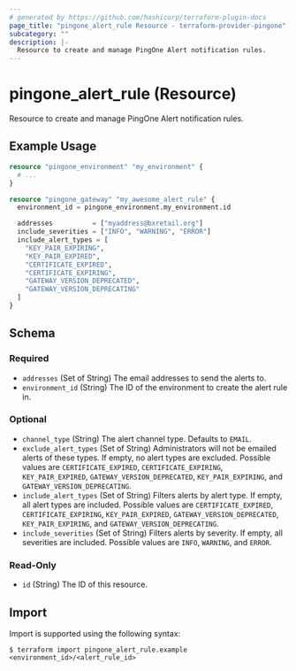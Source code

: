 ```yaml
---
# generated by https://github.com/hashicorp/terraform-plugin-docs
page_title: "pingone_alert_rule Resource - terraform-provider-pingone"
subcategory: ""
description: |-
  Resource to create and manage PingOne Alert notification rules.
---
```


# pingone_alert_rule (Resource)

Resource to create and manage PingOne Alert notification rules.

## Example Usage

```terraform
resource "pingone_environment" "my_environment" {
  # ...
}

resource "pingone_gateway" "my_awesome_alert_rule" {
  environment_id = pingone_environment.my_environment.id

  addresses          = ["myaddress@bxretail.org"]
  include_severities = ["INFO", "WARNING", "ERROR"]
  include_alert_types = [
    "KEY_PAIR_EXPIRING",
    "KEY_PAIR_EXPIRED",
    "CERTIFICATE_EXPIRED",
    "CERTIFICATE_EXPIRING",
    "GATEWAY_VERSION_DEPRECATED",
    "GATEWAY_VERSION_DEPRECATING"
  ]
}
```

<!-- schema generated by tfplugindocs -->
## Schema

### Required

- `addresses` (Set of String) The email addresses to send the alerts to.
- `environment_id` (String) The ID of the environment to create the alert rule in.

### Optional

- `channel_type` (String) The alert channel type. Defaults to `EMAIL`.
- `exclude_alert_types` (Set of String) Administrators will not be emailed alerts of these types. If empty, no alert types are excluded. Possible values are `CERTIFICATE_EXPIRED`, `CERTIFICATE_EXPIRING`, `KEY_PAIR_EXPIRED`, `GATEWAY_VERSION_DEPRECATED`, `KEY_PAIR_EXPIRING`, and `GATEWAY_VERSION_DEPRECATING`.
- `include_alert_types` (Set of String) Filters alerts by alert type. If empty, all alert types are included. Possible values are `CERTIFICATE_EXPIRED`, `CERTIFICATE_EXPIRING`, `KEY_PAIR_EXPIRED`, `GATEWAY_VERSION_DEPRECATED`, `KEY_PAIR_EXPIRING`, and `GATEWAY_VERSION_DEPRECATING`.
- `include_severities` (Set of String) Filters alerts by severity. If empty, all severities are included. Possible values are `INFO`, `WARNING`, and `ERROR`.

### Read-Only

- `id` (String) The ID of this resource.

## Import

Import is supported using the following syntax:

```shell
$ terraform import pingone_alert_rule.example <environment_id>/<alert_rule_id>
```
